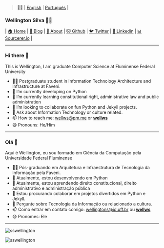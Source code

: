 > 🧐💬 | [English](#hi-there-) | [Português](#ol%C3%A1-) | 

### Wellington Silva 🧔🖖
<!-- nav -->
| [🏠 Home](https://sswellington.github.io/sswellington/)
| [📝 Blog](https://sswellington.github.io/blog/)
| [🤵 About](https://sswellington.github.io/sobre/)
| [🐱 Github](https://github.com/sswellington)
| [🐦 Twitter](https://twitter.com/__wellws__)
| [💼 Linkedin](https://www.linkedin.com/in/sswellington/)
| [📊 Sourcerer.io](https://sourcerer.io/sswellington)
| 

---

### Hi there 👋
This is Wellington, I am graduate Computer Science at Fluminense Federal University

- 👨‍🎓 Postgraduate student in Information Technology Architecture and Infrastructure at Faveni.
- 🔭 I’m currently developing on Python 
- 🌱 I’m currently learning constitutional right, administrative law and public administration 
- 👯 I’m looking to collaborate on fun Python and Jekyll projects.
- 💬 Ask about Information Technology or culture related.
- 📫 How to reach me: wellws@pm.me or [__wellws__](twitter.com/__wellws__)
- 😄 Pronouns: He/Him

---

### Olá 👋

Aqui é Wellington, eu sou formado em Ciência da Computação pela Universidade Federal Fluminense

- 👨‍🎓 Pós-graduando em Arquitetura e Infraestrutura de Tecnologia da Informação pela Faveni. 
- 🔭 Atualmente, estou desenvolvendo em Python
- 🌱 Atualmente, estou aprendendo direito constitucional, direito administrativo e administração pública
- 👯 Estou procurando colaborar em projetos divertidos em Python e Jekyll.
- 💬 Pergunte sobre Tecnologia da Informação ou relacionado a cultura.
- 📫 Como entrar em contato comigo: wellingtons@id.uff.br ou [__wellws__](twitter.com/__wellws__)
- 😄 Pronomes: Ele

---

<p align="left"> <img src="https://komarev.com/ghpvc/?username=sswellington" alt="sswellington" /> </p>
<img src="https://github-readme-stats.vercel.app/api?username=sswellington&show_icons=true" alt="sswellington" />
